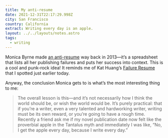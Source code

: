```yaml
---
title: My anti-resume
date: 2021-12-31T22:17:29.998Z
city: San Francisco
country: California
extract: Writing every day is an apple.
layout: ../../layouts/notes.astro
tags:
  - writing
---
```

Monica Byrne made [an anti-resume](https://monicacatherine.com/2013/08/19/my-anti-resume/) way back in 2013—it’s a spreadsheet that lists all her publishing failures and puts her success into context. This is a cool and punk-rock idea! It reminds me of Kat Huang’s [Failure Resume](https://www.katmh.com/fail/) that I spotted just earlier today.

Anyway, the conclusion Monica gets to is what’s the most interesting thing to me:

> The overall lesson is this—and it’s not necessarily how I think the world should be, or wish the world would be. It’s purely practical: that if you’re a writer, even a very talented and hardworking writer, writing must be its own reward, or you’re going to have a rough time. Recently a friend ask me if my novel publication date now felt like the proverbial apple in the Tantalus myth and immediately I was like, “No, I get the apple every day, because I write every day.”

